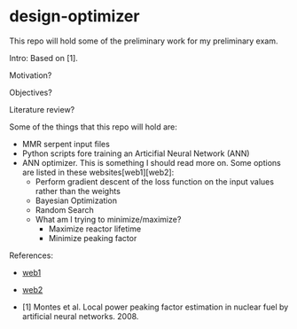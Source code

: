 # design-optimizer

This repo will hold some of the preliminary work for my preliminary exam.

Intro:
Based on [1].

Motivation?

Objectives?

Literature review?

Some of the things that this repo will hold are:
* MMR serpent input files
* Python scripts fore training an Articifial Neural Network (ANN)
* ANN optimizer. This is something I should read more on. Some options are listed in these websites[web1][web2]:
  * Perform gradient descent of the loss function on the input values rather than the weights
  * Bayesian Optimization
  * Random Search
  * What am I trying to minimize/maximize?
    * Maximize reactor lifetime
    * Minimize peaking factor


References:
* [web1](https://stats.stackexchange.com/questions/397223/neural-network-for-input-values-optimization)
* [web2](https://stats.stackexchange.com/questions/193306/optimization-when-cost-function-slow-to-evaluate/193310#193310)

* [1] Montes et al. Local power peaking factor estimation in nuclear fuel by artificial neural networks. 2008.